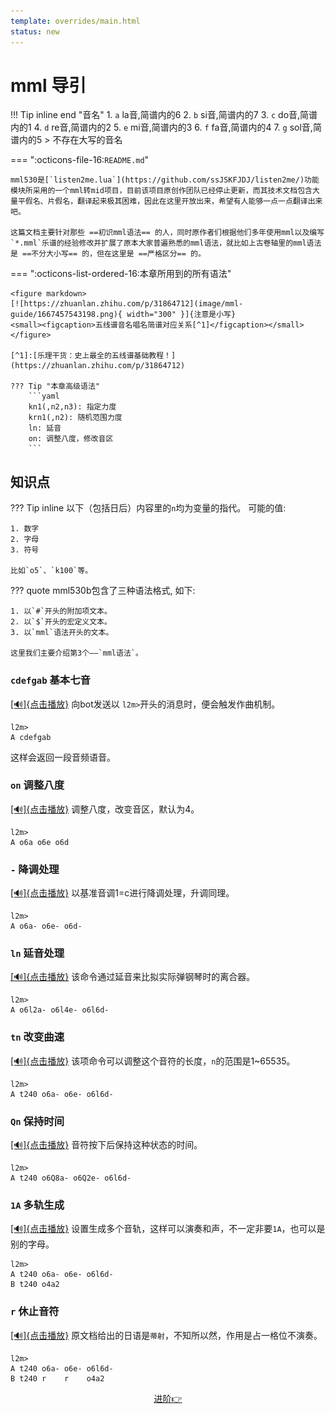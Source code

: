 ```yaml
---
template: overrides/main.html
status: new
---
```

# mml 导引

!!! Tip  inline end "音名"
    1. `a` la音,简谱内的6
    2. `b` si音,简谱内的7
    3. `c` do音,简谱内的1
    4. `d` re音,简谱内的2
    5. `e` mi音,简谱内的3
    6. `f` fa音,简谱内的4
    7. `g` sol音,简谱内的5
    > 不存在大写的音名

=== ":octicons-file-16:`README.md`"

    mml530是[`listen2me.lua`](https://github.com/ssJSKFJDJ/listen2me/)功能模块所采用的一个mml转mid项目，目前该项目原创作团队已经停止更新，而其技术文档包含大量平假名、片假名，翻译起来极其困难，因此在这里开放出来，希望有人能够一点一点翻译出来吧。

    这篇文档主要针对那些 ==初识mml语法== 的人，同时原作者们根据他们多年使用mml以及编写`*.mml`乐谱的经验修改并扩展了原本大家普遍熟悉的mml语法，就比如上古卷轴里的mml语法是 ==不分大小写== 的，但在这里是 ==严格区分== 的。

=== ":octicons-list-ordered-16:本章所用到的所有语法"

    <figure markdown>
    [![https://zhuanlan.zhihu.com/p/31864712](image/mml-guide/1667457543198.png){ width="300" }]{注意是小写}
    <small><figcaption>五线谱音名唱名简谱对应关系[^1]</figcaption></small>
    </figure>

    [^1]:[乐理干货：史上最全的五线谱基础教程！](https://zhuanlan.zhihu.com/p/31864712)

    ??? Tip "本章高级语法"
        ```yaml
        kn1(,n2,n3): 指定力度
        krn1(,n2): 随机范围力度
        ln: 延音
        on: 调整八度，修改音区
        ```

## **知识点**

??? Tip inline
    以下（包括日后）内容里的`n`均为变量的指代。
    可能的值:
    
    1. 数字
    2. 字母
    3. 符号

    比如`o5`、`k100`等。

??? quote
    mml530b包含了三种语法格式,
    如下:

    1. 以`#`开头的附加项文本。
    2. 以`$`开头的宏定义文本。
    3. 以`mml`语法开头的文本。

    这里我们主要介绍第3个——`mml语法`。

### `cdefgab` 基本七音

<a href="../audio/sample-cdefgab.mp3" onclick="playItHere(event, this)">[🔊]{点击播放}</a> 向bot发送以 `l2m>`开头的消息时，便会触发作曲机制。

```
l2m>
A cdefgab
```

这样会返回一段音频语音。

### `on` 调整八度

<a href="../audio/sample-on.mp3" onclick="playItHere(event, this)">[🔊]{点击播放}</a> 调整八度，改变音区，默认为4。

```
l2m>
A o6a o6e o6d
```

### `-` 降调处理

<a href="../audio/sample--.mp3" onclick="playItHere(event, this)">[🔊]{点击播放}</a> 以基准音调1=c进行降调处理，升调同理。

```
l2m>
A o6a- o6e- o6d-
```

### `ln` 延音处理

<a href="../audio/sample-ln.mp3" onclick="playItHere(event, this)">[🔊]{点击播放}</a> 该命令通过延音来比拟实际弹钢琴时的离合器。

```
l2m>
A o6l2a- o6l4e- o6l6d-
```

### `tn` 改变曲速

<a href="../audio/sample-tn.mp3" onclick="playItHere(event, this)">[🔊]{点击播放}</a> 该项命令可以调整这个音符的长度，`n`的范围是1~65535。

```
l2m>
A t240 o6a- o6e- o6l6d-
```

### `Qn` 保持时间

<a href="../audio/sample-Qn.mp3" onclick="playItHere(event, this)">[🔊]{点击播放}</a> 音符按下后保持这种状态的时间。

```
l2m>
A t240 o6Q8a- o6Q2e- o6l6d-
```

### `1A` 多轨生成

<a href="../audio/sample-1A.mp3" onclick="playItHere(event, this)">[🔊]{点击播放}</a> 设置生成多个音轨，这样可以演奏和声，不一定非要`1A`，也可以是别的字母。

```
l2m>
A t240 o6a- o6e- o6l6d-
B t240 o4a2 
```

### `r` 休止音符

<a href="../audio/sample-r.mp3" onclick="playItHere(event, this)">[🔊]{点击播放}</a> 原文档给出的日语是`蒂射`，不知所以然，作用是占一格位不演奏。

```
l2m>
A t240 o6a- o6e- o6l6d-
B t240 r    r    o4a2 
```
<!-- <a href="../audio/sample-r.mp3">Play the sound</a> -->
<p align="center">
    <a class="md-button" href="../forward">进阶👉</a>
</p>
<!-- The following needs to be inserted somewhere on the page for the player(s) to work. -->
<!-- <midi-player href="../audio/sample-r.mid" onclick="playItHere(event, this)" sound-font>[🔊]{点击播放}</midi-player>  -->
<script src="https://cdn.jsdelivr.net/combine/npm/tone@14.7.58,npm/@magenta/music@1.22.1/es6/core.js,npm/focus-visible@5,npm/html-midi-player@1.4.0"></script>

<script>
function playItHere(e, link) {
  var audio = document.createElement("audio");
  var src = document.createElement("source");
  src.src = link.href;
  audio.appendChild(src);
  audio.play();
  e.preventDefault();
}
</script>

<script>
    window.onload=function () {
      window.onkeypress=function (e) {
          //  alert(e.key+' 按键对应的值: '+e.keyCode)
         if (e.key=='1')
        {
        //   alert('G键被点击')
        // <a href="../audio/sample-r.mp3" onclick="playItHere(event, this)">[🔊]{点击播放}</a>
        var audio = document.createElement("audio");
        audio.src = "../audio/c5.mp3";
        audio.play();
        };
         if (e.key=='2')
        {
        //   alert('G键被点击')
        // <a href="../audio/sample-r.mp3" onclick="playItHere(event, this)">[🔊]{点击播放}</a>
        var audio = document.createElement("audio");
        audio.src = "../audio/d5.mp3";
        audio.play();
        };
         if (e.key=='3')
        {
        //   alert('G键被点击')
        // <a href="../audio/sample-r.mp3" onclick="playItHere(event, this)">[🔊]{点击播放}</a>
        var audio = document.createElement("audio");
        audio.src = "../audio/e5.mp3";
        audio.play();
        };
         if (e.key=='4')
        {
        //   alert('G键被点击')
        // <a href="../audio/sample-r.mp3" onclick="playItHere(event, this)">[🔊]{点击播放}</a>
        var audio = document.createElement("audio");
        audio.src = "../audio/f5.mp3";
        audio.play();
        };
         if (e.key=='5')
        {
        //   alert('G键被点击')
        // <a href="../audio/sample-r.mp3" onclick="playItHere(event, this)">[🔊]{点击播放}</a>
        var audio = document.createElement("audio");
        audio.src = "../audio/g5.mp3";
        audio.play();
        };
         if (e.key=='6')
        {
        //   alert('G键被点击')
        // <a href="../audio/sample-r.mp3" onclick="playItHere(event, this)">[🔊]{点击播放}</a>
        var audio = document.createElement("audio");
        audio.src = "../audio/a5.mp3";
        audio.play();
        };
         if (e.key=='7')
        {
        //   alert('G键被点击')
        // <a href="../audio/sample-r.mp3" onclick="playItHere(event, this)">[🔊]{点击播放}</a>
        var audio = document.createElement("audio");
        audio.src = "../audio/b5.mp3";
        audio.play();
        }
      }
    }
  </script>